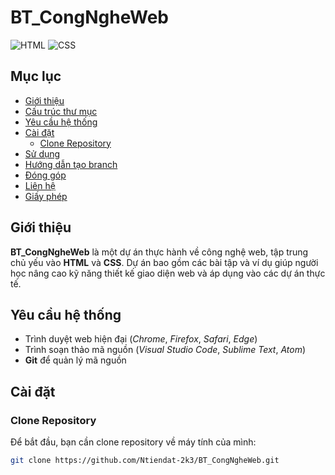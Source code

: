 # BT_CongNgheWeb

![HTML](https://img.shields.io/badge/HTML5-%23E34F26.svg?style=flat&logo=html5&logoColor=white)
![CSS](https://img.shields.io/badge/CSS3-%231572B6.svg?style=flat&logo=css3&logoColor=white)

## Mục lục

- [Giới thiệu](#giới-thiệu)
- [Cấu trúc thư mục](#cấu-trúc-thư-mục)
- [Yêu cầu hệ thống](#yêu-cầu-hệ-thống)
- [Cài đặt](#cài-đặt)
  - [Clone Repository](#clone-repository)
- [Sử dụng](#sử-dụng)
- [Hướng dẫn tạo branch](#hướng-dẫn-tạo-branch)
- [Đóng góp](#đóng-góp)
- [Liên hệ](#liên-hệ)
- [Giấy phép](#giấy-phép)

## Giới thiệu

**BT_CongNgheWeb** là một dự án thực hành về công nghệ web, tập trung chủ yếu vào **HTML** và **CSS**. Dự án bao gồm các bài tập và ví dụ giúp người học nâng cao kỹ năng thiết kế giao diện web và áp dụng vào các dự án thực tế.


## Yêu cầu hệ thống

- Trình duyệt web hiện đại (_Chrome_, _Firefox_, _Safari_, _Edge_)
- Trình soạn thảo mã nguồn (_Visual Studio Code_, _Sublime Text_, _Atom_)
- **Git** để quản lý mã nguồn

## Cài đặt

### Clone Repository

Để bắt đầu, bạn cần clone repository về máy tính của mình:

```bash
git clone https://github.com/Ntiendat-2k3/BT_CongNgheWeb.git


